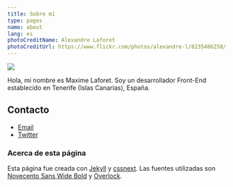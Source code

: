 ```yaml
---
title: Sobre mí
type: pages
name: about
lang: es
photoCreditName: Alexandre Laforet
photoCreditUrl: https://www.flickr.com/photos/alexandre-l/8235486258/
---
```


<img class="about-me-avatar" src="http://www.gravatar.com/avatar/1a1f15fe300ad6a9a16e5f6b034ebace?s=150">

Hola, mi nombre es Maxime Laforet. Soy un desarrollador Front-End establecido en Tenerife (Islas Canarias), España.

## Contacto

- [Email](mailto:me@macx.im)
- [Twitter](http://twitter.com/?status=¡Hola!,%20@macxim%20)

### Acerca de esta página

Esta página fue creada con [Jekyll](https://github.com/mojombo/jekyll) y [cssnext](http://cssnext.github.io/). Las fuentes utilizadas son [Novecento Sans Wide Bold](https://www.myfonts.com/fonts/synthview/novecento/wide-bold/) y [Overlock](http://www.fontsquirrel.com/fonts/overlock).
